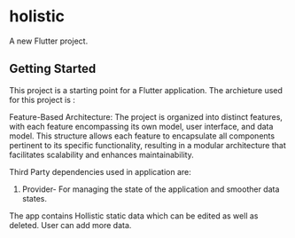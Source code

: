 # holistic

A new Flutter project.

## Getting Started

This project is a starting point for a Flutter application.
The archieture used for this project is :

Feature-Based Architecture: The project is organized into distinct features, with each feature encompassing its own model, user interface, and data model. This structure allows each feature to encapsulate all components pertinent to its specific functionality, resulting in a modular architecture that facilitates scalability and enhances maintainability.

Third Party dependencies used in application are:
1.  Provider- For managing the state of the application and smoother data states.

The app contains Hollistic static data which can be edited as well as deleted. User can add more data.

